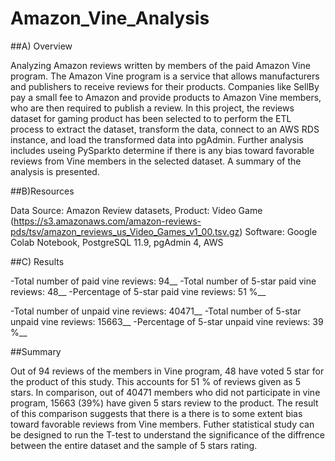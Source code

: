 # Amazon_Vine_Analysis

##A) Overview

Analyzing Amazon reviews written by members of the paid Amazon Vine program. The Amazon Vine program is a service that allows manufacturers and publishers to receive reviews for their products. Companies like SellBy pay a small fee to Amazon and provide products to Amazon Vine members, who are then required to publish a review. In this project, the reviews dataset for gaming product has been selected to to perform the ETL process to extract the dataset, transform the data, connect to an AWS RDS instance, and load the transformed data into pgAdmin. Further analysis includes useing PySparkto determine if there is any bias toward favorable reviews from Vine members in the selected dataset. A summary of the analysis is presented.

##B)Resources

Data Source: Amazon Review datasets, Product: Video Game (https://s3.amazonaws.com/amazon-reviews-pds/tsv/amazon_reviews_us_Video_Games_v1_00.tsv.gz)
Software: Google Colab Notebook, PostgreSQL 11.9, pgAdmin 4, AWS

##C) Results

-Total number of paid vine reviews: 94__
-Total number of 5-star paid vine reviews: 48__
-Percentage of 5-star paid vine reviews: 51 %__

-Total number of unpaid vine reviews: 40471__
-Total number of 5-star unpaid vine reviews: 15663__
-Percentage of 5-star unpaid vine reviews: 39 %__

##Summary

Out of 94 reviews of the members in Vine program, 48 have voted 5 star for the product of this study. This accounts for 51 % of reviews given as 5 stars. In comparison, out of 40471 members who did not participate in vine program, 15663 (39%) have given 5 stars review to the product. The result of this comparison suggests that there is a there is to some extent bias toward favorable reviews from Vine members.
Futher statistical study can be designed to run the T-test to understand the significance of the diffrence between the entire dataset and the sample of 5 stars rating.
